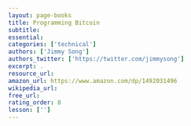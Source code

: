 ```yaml
---
layout: page-books
title: Programming Bitcoin
subtitle: 
essential: 
categories: ['technical']
authors: ['Jimmy Song']
authors_twitter: ['https://twitter.com/jimmysong']
excerpt: .
resource_url: 
amazon_url: https://www.amazon.com/dp/1492031496
wikipedia_url: 
free_url: 
rating_order: 8
lesson: ['']
---
```

